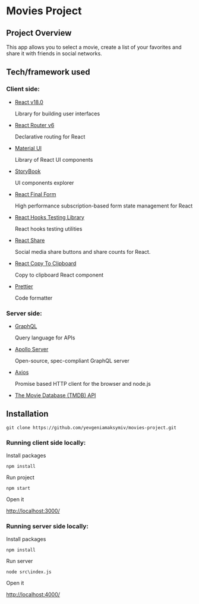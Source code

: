 # Movies Project

## Project Overview

This app allows you to select a movie, create a list of your favorites and share it with friends in social networks.

## Tech/framework used

### Client side:

- [React v18.0](https://reactjs.org/docs/create-a-new-react-app.html)

  Library for building user interfaces

- [React Router v6](https://reactrouter.com/en/v6.3.0/getting-started/overview)

  Declarative routing for React

- [Material UI](https://mui.com/material-ui/getting-started/overview/)

  Library of React UI components 

- [StoryBook](https://storybook.js.org/docs/react/get-started/introduction)

  UI components explorer

- [React Final Form](https://final-form.org/docs/react-final-form/getting-started)

  High performance subscription-based form state management for React

- [React Hooks Testing Library](https://react-hooks-testing-library.com/)

  React hooks testing utilities 

- [React Share](https://www.npmjs.com/package/react-share)

  Social media share buttons and share counts for React.

- [React Copy To Clipboard](https://www.npmjs.com/package/react-copy-to-clipboard)

  Copy to clipboard React component

- [Prettier](https://prettier.io/)

  Code formatter 

### Server side:

- [GraphQL](https://graphql.org/graphql-js/)

  Query language for APIs

- [Apollo Server](https://www.apollographql.com/docs/apollo-server/)

  Open-source, spec-compliant GraphQL server

- [Axios](https://axios-http.com/docs/intro)

  Promise based HTTP client for the browser and node.js

- [The Movie Database (TMDB) API](https://www.themoviedb.org/documentation/api)

## Installation

```
git clone https://github.com/yevgeniamaksymiv/movies-project.git
```

### Running client side locally:

Install packages

```
npm install
```

Run project

```
npm start
```

Open it

[http://localhost:3000/](http://localhost:3000/)

### Running server side locally:

Install packages

```
npm install
```

Run server

```
node src\index.js
```

Open it

[http://localhost:4000/](http://localhost:4000/)
